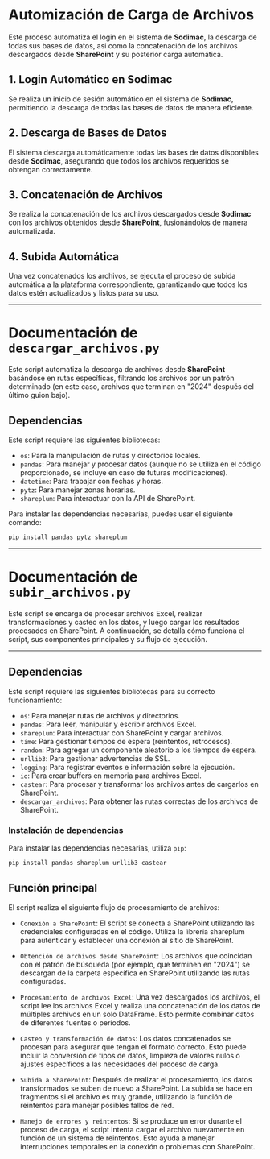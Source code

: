 # Automización de Carga de Archivos

Este proceso automatiza el login en el sistema de **Sodimac**, la descarga de todas sus bases de datos, así como la concatenación de los archivos descargados desde **SharePoint** y su posterior carga automática.

## 1. Login Automático en Sodimac
Se realiza un inicio de sesión automático en el sistema de **Sodimac**, permitiendo la descarga de todas las bases de datos de manera eficiente.

## 2. Descarga de Bases de Datos
El sistema descarga automáticamente todas las bases de datos disponibles desde **Sodimac**, asegurando que todos los archivos requeridos se obtengan correctamente.

## 3. Concatenación de Archivos
Se realiza la concatenación de los archivos descargados desde **Sodimac** con los archivos obtenidos desde **SharePoint**, fusionándolos de manera automatizada.

## 4. Subida Automática
Una vez concatenados los archivos, se ejecuta el proceso de subida automática a la plataforma correspondiente, garantizando que todos los datos estén actualizados y listos para su uso.

---

# Documentación de `descargar_archivos.py`

Este script automatiza la descarga de archivos desde **SharePoint** basándose en rutas específicas, filtrando los archivos por un patrón determinado (en este caso, archivos que terminan en "2024" después del último guion bajo).

## Dependencias

Este script requiere las siguientes bibliotecas:

- `os`: Para la manipulación de rutas y directorios locales.
- `pandas`: Para manejar y procesar datos (aunque no se utiliza en el código proporcionado, se incluye en caso de futuras modificaciones).
- `datetime`: Para trabajar con fechas y horas.
- `pytz`: Para manejar zonas horarias.
- `shareplum`: Para interactuar con la API de SharePoint.

Para instalar las dependencias necesarias, puedes usar el siguiente comando:

```bash
pip install pandas pytz shareplum
```
---

# Documentación de `subir_archivos.py`

Este script se encarga de procesar archivos Excel, realizar transformaciones y casteo en los datos, y luego cargar los resultados procesados en SharePoint. A continuación, se detalla cómo funciona el script, sus componentes principales y su flujo de ejecución.

---

## Dependencias

Este script requiere las siguientes bibliotecas para su correcto funcionamiento:

- `os`: Para manejar rutas de archivos y directorios.
- `pandas`: Para leer, manipular y escribir archivos Excel.
- `shareplum`: Para interactuar con SharePoint y cargar archivos.
- `time`: Para gestionar tiempos de espera (reintentos, retrocesos).
- `random`: Para agregar un componente aleatorio a los tiempos de espera.
- `urllib3`: Para gestionar advertencias de SSL.
- `logging`: Para registrar eventos e información sobre la ejecución.
- `io`: Para crear buffers en memoria para archivos Excel.
- `castear`: Para procesar y transformar los archivos antes de cargarlos en SharePoint.
- `descargar_archivos`: Para obtener las rutas correctas de los archivos de SharePoint.

### Instalación de dependencias

Para instalar las dependencias necesarias, utiliza `pip`:

```bash
pip install pandas shareplum urllib3 castear
```
## Función principal

El script realiza el siguiente flujo de procesamiento de archivos:

- `Conexión a SharePoint`: El script se conecta a SharePoint utilizando las credenciales configuradas en el código. Utiliza la librería shareplum para autenticar y establecer una conexión al sitio de SharePoint.

- `Obtención de archivos desde SharePoint`: Los archivos que coincidan con el patrón de búsqueda (por ejemplo, que terminen en "2024") se descargan de la carpeta específica en SharePoint utilizando las rutas configuradas.

- `Procesamiento de archivos Excel`: Una vez descargados los archivos, el script lee los archivos Excel y realiza una concatenación de los datos de múltiples archivos en un solo DataFrame. Esto permite combinar datos de diferentes fuentes o periodos.

- `Casteo y transformación de datos`: Los datos concatenados se procesan para asegurar que tengan el formato correcto. Esto puede incluir la conversión de tipos de datos, limpieza de valores nulos o ajustes específicos a las necesidades del proceso de carga.

- `Subida a SharePoint`: Después de realizar el procesamiento, los datos transformados se suben de nuevo a SharePoint. La subida se hace en fragmentos si el archivo es muy grande, utilizando la función de reintentos para manejar posibles fallos de red.

- `Manejo de errores y reintentos`: Si se produce un error durante el proceso de carga, el script intenta cargar el archivo nuevamente en función de un sistema de reintentos. Esto ayuda a manejar interrupciones temporales en la conexión o problemas con SharePoint.
